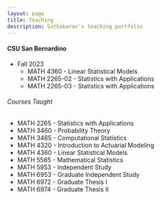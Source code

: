 ```yaml
---
layout: page
title: Teaching
description: Suthakaran's teaching portfolio
---
```

#### CSU San Bernardino
* Fall 2023
   * <a style="text-decoration:none" href="../pages/LinStatMod.html" target="_blank" rel="noopener noreferrer">MATH 4360 - Linear Statistical Models 
   * <a style="text-decoration:none" href="../pages/StatApp.html" target="_blank" rel="noopener noreferrer">MATH 2265-02 - Statistics with Applications 
   * <a style="text-decoration:none" href="../pages/StatApp.html" target="_blank" rel="noopener noreferrer">MATH 2265-03 - Statistics with Applications </a>

  
###### Courses Taught
   * MATH 2265 - Statistics with Applications 
   * MATH 3460 - Probability Theory
   * MATH 3465 - Computational Statistics
   * MATH 4320 - Introduction to Actuarial Modeling
   * MATH 4360 - Linear Statistical Models
   * MATH 5565 - Mathematical Statistics
   * MATH 5953 - Independent Study
   * MATH 6953 - Graduate Independent Study
   * MATH 6972 - Graduate Thesis I
   * MATH 6974 - Graduate Thesis II


